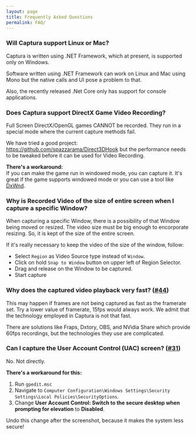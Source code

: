 ```yaml
---
layout: page
title: Frequently Asked Questions
permalink: FAQ/
---
```


### Will Captura support Linux or Mac?
Captura is written using .NET Framework, which at present, is supported only on Windows.

Software written using .NET Framework can work on Linux and Mac using Mono but the native calls and UI pose a problem to that.

Also, the recently released .Net Core only has support for console applications.

### Does Captura support DirectX Game Video Recording?
Full Screen DirectX/OpenGL games CANNOT be recorded.
They run in a special mode where the current capture methods fail.

We have tried a good project: https://github.com/spazzarama/Direct3DHook but the performance needs to be tweaked before it can be used for Video Recording.

**There's a workaround:**  
If you can make the game run in windowed mode, you can capture it.
It's great if the game supports windowed mode or you can use a tool like [DxWnd](https://sourceforge.net/projects/dxwnd/).

### Why is Recorded Video of the size of entire screen when I capture a specific Window?
When capturing a specific Window, there is a possibility of that Window being moved or resized.
The video size must be big enough to encorporate resizing.
So, it is kept of the size of the entire screen.

If it's really necessary to keep the video of the size of the window, follow:

- Select `Region` as Video Source type instead of `Window`.
- Click on hold `Snap to Window` button on upper left of Region Selector.
- Drag and release on the Window to be captured.
- Start capture

### Why does the captured video playback very fast? ([#44](https://github.com/MathewSachin/Captura/issues/44))
This may happen if frames are not being captured as fast as the framerate set.
Try a lower value of framerate, 15fps would always work.
We admit that the technology employed in Captura is not that fast.

There are solutions like Fraps, Dxtory, OBS, and NVidia Share which provide 60fps recordings, but the technologies they use are complicated.

### Can I capture the User Account Control (UAC) screen? ([#31](https://github.com/MathewSachin/Captura/issues/31))
No. Not directly.

**There's a workaround for this:**
1. Run `gpedit.msc`
2. Navigate to `Computer Configuration\Windows Settings\Security Settings\Local Policies\SecurityOptions`.
3. Change **User Account Control: Switch to the secure desktop when prompting for elevation** to **Disabled**.

Undo this change after the screenshot, because it makes the system less secure!